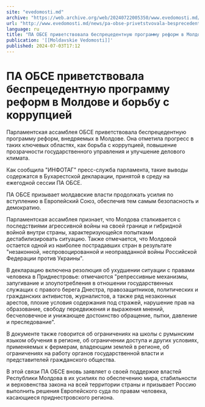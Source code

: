 ```yaml
---
site: "evedomosti.md"
archive: "https://web.archive.org/web/20240722005350/www.evedomosti.md/news/pa-obse-privetstvovala-besprecedentnuyu-programmu-reform-v-m"
url: "http://www.evedomosti.md/news/pa-obse-privetstvovala-besprecedentnuyu-programmu-reform-v-m"
language: ru
title: "ПА ОБСЕ приветствовала беспрецедентную программу реформ в Молдове и борьбу с коррупцией"
publication: '[[Moldavskie Vedomosti]]'
published: 2024-07-03T17:12
---
```


# ПА ОБСЕ приветствовала беспрецедентную программу реформ в Молдове и борьбу с коррупцией

Парламентская ассамблея ОБСЕ приветствовала беспрецедентную программу реформ, внедряемых в Молдове. Она отметила прогресс в таких ключевых областях, как борьба с коррупцией, повышение прозрачности государственного управления и улучшение делового климата.

Как сообщила "ИНФОТАГ" пресс-служба парламента, такие выводы содержатся в Бухарестской декларации, принятой в среду на ежегодной сессии ПА ОБСЕ.

ПА ОБСЕ призывает молдавские власти продолжать усилия по вступлению в Европейский Союз, обеспечив тем самым безопасность и демократию.

Парламентская ассамблея признает, что Молдова сталкивается с последствиями агрессивной войны на своей границе и гибридной войной внутри страны, характеризующейся попытками дестабилизировать ситуацию. Также отмечается, что Молдовой остается одной из наиболее пострадавших стран в результате "незаконной, неспровоцированной и неоправданной войны Российской Федерации против Украины".

В декларацию включена резолюция об ухудшении ситуации с правами человека в Приднестровье: отмечаются "репрессивные механизмы, запугивание и злоупотребления в отношении государственных служащих с правого берега Днестра, правозащитников, политических и гражданских активистов, журналистов, а также ряд незаконных арестов, плохие условия содержания под стражей, нарушение прав на образование, свободу передвижения и выражения мнений, бесчеловечное и унижающее достоинство обращение, пытки, давление и преследование".

В документе также говорится об ограничениях на школы с румынским языком обучения в регионе, об ограничении доступа и других условиях, применяемых к фермерам, владеющим землей в регионе, об ограничениях на работу органов государственной власти и представителей гражданского общества.

В этой связи ПА ОБСЕ вновь заявляет о своей поддержке властей Республики Молдова в их усилиях по обеспечению мира, стабильности и верховенства закона на всей территории страны и призывает Россию выполнить решения Европейского суда по правам человека, касающиеся приднестровского региона.